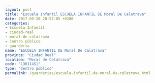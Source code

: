 ```yaml
---
layout: post
title: "Escuela Infantil ESCUELA INFANTIL DE Moral De Calatrava"
date: 2017-09-20 20:57:05 +0200
categories:
- Escuela Infantil
- ciudad-real
- moral-de-calatrava
- Centro público
- guarderia
name: "ESCUELA INFANTIL DE Moral De Calatrava"
province: "Ciudad Real"
location: "Moral de Calatrava"
code: "13011451"
type: "Centro público"
permalink: /guarderias/escuela-infantil-de-moral-de-calatrava.html
---
```

